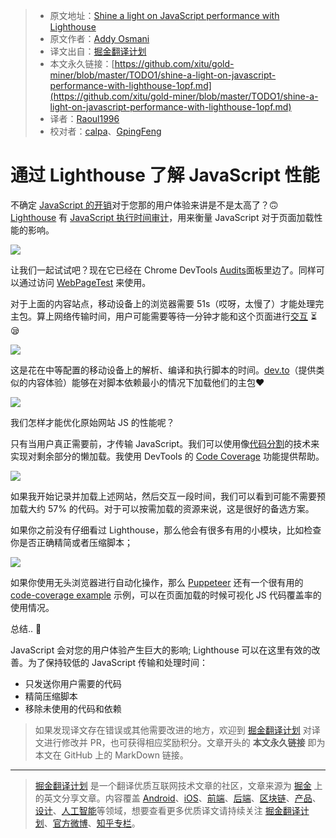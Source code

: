 > * 原文地址：[Shine a light on JavaScript performance with Lighthouse](https://dev.to/addyosmani/shine-a-light-on-javascript-performance-with-lighthouse-1opf)
> * 原文作者：[Addy Osmani](https://dev.to/addyosmani)
> * 译文出自：[掘金翻译计划](https://github.com/xitu/gold-miner)
> * 本文永久链接：[https://github.com/xitu/gold-miner/blob/master/TODO1/shine-a-light-on-javascript-performance-with-lighthouse-1opf.md](https://github.com/xitu/gold-miner/blob/master/TODO1/shine-a-light-on-javascript-performance-with-lighthouse-1opf.md)
> * 译者：[Raoul1996](https://github.com/Raoul1996)
> * 校对者：[calpa](https://github.com/calpa)、[GpingFeng](https://github.com/GpingFeng)

# 通过 Lighthouse 了解 JavaScript 性能

不确定 [JavaScript 的开销](https://medium.com/@addyosmani/the-cost-of-javascript-in-2018-7d8950fbb5d4)对于您那的用户体验来讲是不是太高了？🙃 [Lighthouse](https://developers.google.com/web/tools/lighthouse/) 有 [JavaScript 执行时间审计](https://developers.google.com/web/tools/lighthouse/audits/bootup)，用来衡量 JavaScript 对于页面加载性能的影响。

[![](https://res.cloudinary.com/practicaldev/image/fetch/s--sglLOF1R--/c_limit%2Cf_auto%2Cfl_progressive%2Cq_auto%2Cw_880/https://thepracticaldev.s3.amazonaws.com/i/ggbnzgr8b1k8suklbjsr.png)](https://res.cloudinary.com/practicaldev/image/fetch/s--sglLOF1R--/c_limit%2Cf_auto%2Cfl_progressive%2Cq_auto%2Cw_880/https://thepracticaldev.s3.amazonaws.com/i/ggbnzgr8b1k8suklbjsr.png)

让我们一起试试吧？现在它已经在 Chrome DevTools [Audits](https://developers.google.com/web/updates/2017/05/devtools-release-notes#lighthouse)面板里边了。同样可以通过访问 [WebPageTest](https://webpagetest.org/easy) 来使用。

对于上面的内容站点，移动设备上的浏览器需要 51s（哎呀，太慢了）才能处理完主包。算上网络传输时间，用户可能需要等待一分钟才能和这个页面进行[交互](https://philipwalton.com/articles/why-web-developers-need-to-care-about-interactivity/) ⏳😪

[![](https://res.cloudinary.com/practicaldev/image/fetch/s--vm1znBte--/c_limit%2Cf_auto%2Cfl_progressive%2Cq_auto%2Cw_880/https://thepracticaldev.s3.amazonaws.com/i/oqmf5qnqt89lt5f81pub.png)](https://res.cloudinary.com/practicaldev/image/fetch/s--vm1znBte--/c_limit%2Cf_auto%2Cfl_progressive%2Cq_auto%2Cw_880/https://thepracticaldev.s3.amazonaws.com/i/oqmf5qnqt89lt5f81pub.png)

这是花在中等配置的移动设备上的解析、编译和执行脚本的时间。[dev.to](https://dev.to)（提供类似的内容体验）能够在对脚本依赖最小的情况下加载他们的主包❤️

[![](https://res.cloudinary.com/practicaldev/image/fetch/s--ZzfpjOGJ--/c_limit%2Cf_auto%2Cfl_progressive%2Cq_auto%2Cw_880/https://thepracticaldev.s3.amazonaws.com/i/detuj3z8swkr729nb6zs.png)](https://res.cloudinary.com/practicaldev/image/fetch/s--ZzfpjOGJ--/c_limit%2Cf_auto%2Cfl_progressive%2Cq_auto%2Cw_880/https://thepracticaldev.s3.amazonaws.com/i/detuj3z8swkr729nb6zs.png)

我们怎样才能优化原始网站 JS 的性能呢？

只有当用户真正需要前，才传输 JavaScript。我们可以使用像[代码分割](https://developers.google.com/web/fundamentals/performance/optimizing-javascript/code-splitting/)的技术来实现对剩余部分的懒加载。我使用 DevTools 的 [Code Coverage](https://developers.google.com/web/updates/2017/04/devtools-release-notes#coverage) 功能提供帮助。

[![](https://res.cloudinary.com/practicaldev/image/fetch/s--gW_GJhzR--/c_limit%2Cf_auto%2Cfl_progressive%2Cq_auto%2Cw_880/https://thepracticaldev.s3.amazonaws.com/i/ksqhn42t3sswm0oah9zd.png)](https://res.cloudinary.com/practicaldev/image/fetch/s--gW_GJhzR--/c_limit%2Cf_auto%2Cfl_progressive%2Cq_auto%2Cw_880/https://thepracticaldev.s3.amazonaws.com/i/ksqhn42t3sswm0oah9zd.png)

如果我开始记录并加载上述网站，然后交互一段时间，我们可以看到可能不需要预加载大约 57% 的代码。对于可以按需加载的资源来说，这是很好的备选方案。

如果你之前没有仔细看过 Lighthouse，那么他会有很多有用的小模块，比如检查你是否正确精简或者压缩脚本；

[![](https://res.cloudinary.com/practicaldev/image/fetch/s--vN61H7CR--/c_limit%2Cf_auto%2Cfl_progressive%2Cq_auto%2Cw_880/https://thepracticaldev.s3.amazonaws.com/i/uwsg5tivewa8plw9o8jt.png)](https://res.cloudinary.com/practicaldev/image/fetch/s--vN61H7CR--/c_limit%2Cf_auto%2Cfl_progressive%2Cq_auto%2Cw_880/https://thepracticaldev.s3.amazonaws.com/i/uwsg5tivewa8plw9o8jt.png)

如果你使用无头浏览器进行自动化操作，那么 [Puppeteer](https://developers.google.com/web/tools/puppeteer/) 还有一个很有用的 [code-coverage example](https://github.com/GoogleChromeLabs/puppeteer-examples#code_coveragejs) 示例，可以在页面加载的时候可视化 JS 代码覆盖率的使用情况。

总结.. 🎁

JavaScript 会对您的用户体验产生巨大的影响; Lighthouse 可以在这里有效的改善。为了保持较低的 JavaScript 传输和处理时间：

*   只发送你用户需要的代码
*   精简压缩脚本
*   移除未使用的代码和依赖

> 如果发现译文存在错误或其他需要改进的地方，欢迎到 [掘金翻译计划](https://github.com/xitu/gold-miner) 对译文进行修改并 PR，也可获得相应奖励积分。文章开头的 **本文永久链接** 即为本文在 GitHub 上的 MarkDown 链接。


---

> [掘金翻译计划](https://github.com/xitu/gold-miner) 是一个翻译优质互联网技术文章的社区，文章来源为 [掘金](https://juejin.im) 上的英文分享文章。内容覆盖 [Android](https://github.com/xitu/gold-miner#android)、[iOS](https://github.com/xitu/gold-miner#ios)、[前端](https://github.com/xitu/gold-miner#前端)、[后端](https://github.com/xitu/gold-miner#后端)、[区块链](https://github.com/xitu/gold-miner#区块链)、[产品](https://github.com/xitu/gold-miner#产品)、[设计](https://github.com/xitu/gold-miner#设计)、[人工智能](https://github.com/xitu/gold-miner#人工智能)等领域，想要查看更多优质译文请持续关注 [掘金翻译计划](https://github.com/xitu/gold-miner)、[官方微博](http://weibo.com/juejinfanyi)、[知乎专栏](https://zhuanlan.zhihu.com/juejinfanyi)。
